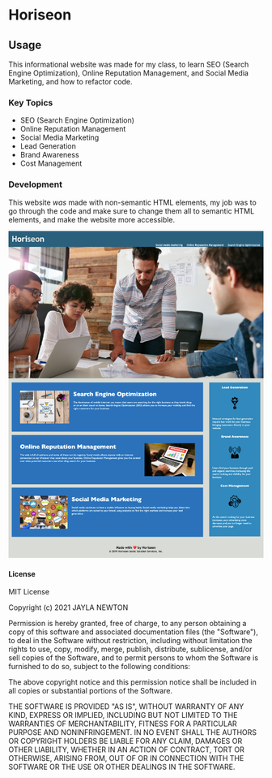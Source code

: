 # Horiseon
 
 ## Usage
  
 This informational website was made for my class, to learn SEO (Search Engine Optimization), Online Reputation Management, and Social Media Marketing, and how to refactor code.

 ### Key Topics
 
 * SEO (Search Engine Optimization)
 * Online Reputation Management
 * Social Media Marketing
 * Lead Generation
 * Brand Awareness 
 * Cost Management
 
 ### Development

 This website _was_ made with non-semantic HTML elements, my job was to go through the code and make sure to change them all to semantic HTML elements, and make the website more accessible. 

![HoriseonScreenShot](./assets/images/horiseon.png)

 #### License 

MIT License

Copyright (c) 2021 JAYLA NEWTON

Permission is hereby granted, free of charge, to any person obtaining a copy
of this software and associated documentation files (the "Software"), to deal
in the Software without restriction, including without limitation the rights
to use, copy, modify, merge, publish, distribute, sublicense, and/or sell
copies of the Software, and to permit persons to whom the Software is
furnished to do so, subject to the following conditions:

The above copyright notice and this permission notice shall be included in all
copies or substantial portions of the Software.

THE SOFTWARE IS PROVIDED "AS IS", WITHOUT WARRANTY OF ANY KIND, EXPRESS OR
IMPLIED, INCLUDING BUT NOT LIMITED TO THE WARRANTIES OF MERCHANTABILITY,
FITNESS FOR A PARTICULAR PURPOSE AND NONINFRINGEMENT. IN NO EVENT SHALL THE
AUTHORS OR COPYRIGHT HOLDERS BE LIABLE FOR ANY CLAIM, DAMAGES OR OTHER
LIABILITY, WHETHER IN AN ACTION OF CONTRACT, TORT OR OTHERWISE, ARISING FROM,
OUT OF OR IN CONNECTION WITH THE SOFTWARE OR THE USE OR OTHER DEALINGS IN THE
SOFTWARE.